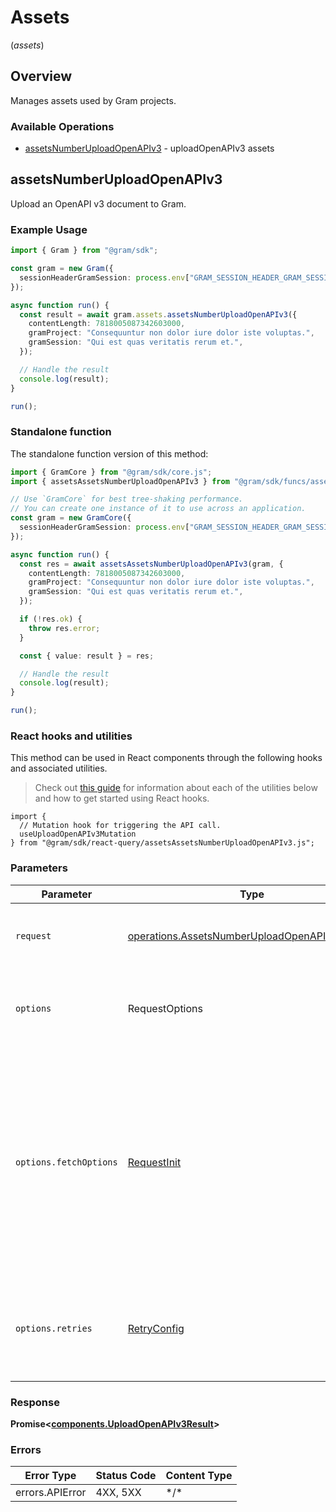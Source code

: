 # Assets
(*assets*)

## Overview

Manages assets used by Gram projects.

### Available Operations

* [assetsNumberUploadOpenAPIv3](#assetsnumberuploadopenapiv3) - uploadOpenAPIv3 assets

## assetsNumberUploadOpenAPIv3

Upload an OpenAPI v3 document to Gram.

### Example Usage

```typescript
import { Gram } from "@gram/sdk";

const gram = new Gram({
  sessionHeaderGramSession: process.env["GRAM_SESSION_HEADER_GRAM_SESSION"] ?? "",
});

async function run() {
  const result = await gram.assets.assetsNumberUploadOpenAPIv3({
    contentLength: 7818005087342603000,
    gramProject: "Consequuntur non dolor iure dolor iste voluptas.",
    gramSession: "Qui est quas veritatis rerum et.",
  });

  // Handle the result
  console.log(result);
}

run();
```

### Standalone function

The standalone function version of this method:

```typescript
import { GramCore } from "@gram/sdk/core.js";
import { assetsAssetsNumberUploadOpenAPIv3 } from "@gram/sdk/funcs/assetsAssetsNumberUploadOpenAPIv3.js";

// Use `GramCore` for best tree-shaking performance.
// You can create one instance of it to use across an application.
const gram = new GramCore({
  sessionHeaderGramSession: process.env["GRAM_SESSION_HEADER_GRAM_SESSION"] ?? "",
});

async function run() {
  const res = await assetsAssetsNumberUploadOpenAPIv3(gram, {
    contentLength: 7818005087342603000,
    gramProject: "Consequuntur non dolor iure dolor iste voluptas.",
    gramSession: "Qui est quas veritatis rerum et.",
  });

  if (!res.ok) {
    throw res.error;
  }

  const { value: result } = res;

  // Handle the result
  console.log(result);
}

run();
```

### React hooks and utilities

This method can be used in React components through the following hooks and
associated utilities.

> Check out [this guide][hook-guide] for information about each of the utilities
> below and how to get started using React hooks.

[hook-guide]: ../../../REACT_QUERY.md

```tsx
import {
  // Mutation hook for triggering the API call.
  useUploadOpenAPIv3Mutation
} from "@gram/sdk/react-query/assetsAssetsNumberUploadOpenAPIv3.js";
```

### Parameters

| Parameter                                                                                                                                                                      | Type                                                                                                                                                                           | Required                                                                                                                                                                       | Description                                                                                                                                                                    |
| ------------------------------------------------------------------------------------------------------------------------------------------------------------------------------ | ------------------------------------------------------------------------------------------------------------------------------------------------------------------------------ | ------------------------------------------------------------------------------------------------------------------------------------------------------------------------------ | ------------------------------------------------------------------------------------------------------------------------------------------------------------------------------ |
| `request`                                                                                                                                                                      | [operations.AssetsNumberUploadOpenAPIv3Request](../../models/operations/assetsnumberuploadopenapiv3request.md)                                                                 | :heavy_check_mark:                                                                                                                                                             | The request object to use for the request.                                                                                                                                     |
| `options`                                                                                                                                                                      | RequestOptions                                                                                                                                                                 | :heavy_minus_sign:                                                                                                                                                             | Used to set various options for making HTTP requests.                                                                                                                          |
| `options.fetchOptions`                                                                                                                                                         | [RequestInit](https://developer.mozilla.org/en-US/docs/Web/API/Request/Request#options)                                                                                        | :heavy_minus_sign:                                                                                                                                                             | Options that are passed to the underlying HTTP request. This can be used to inject extra headers for examples. All `Request` options, except `method` and `body`, are allowed. |
| `options.retries`                                                                                                                                                              | [RetryConfig](../../lib/utils/retryconfig.md)                                                                                                                                  | :heavy_minus_sign:                                                                                                                                                             | Enables retrying HTTP requests under certain failure conditions.                                                                                                               |

### Response

**Promise\<[components.UploadOpenAPIv3Result](../../models/components/uploadopenapiv3result.md)\>**

### Errors

| Error Type      | Status Code     | Content Type    |
| --------------- | --------------- | --------------- |
| errors.APIError | 4XX, 5XX        | \*/\*           |